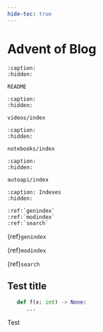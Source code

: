 ```yaml
---
hide-toc: true
---
```


# Advent of Blog

```{toctree}
:caption:
:hidden:

README
```

```{toctree}
:caption:
:hidden:

videos/index
```

```{toctree}
:caption:
:hidden:

notebooks/index
```

```{toctree}
:caption:
:hidden:

autoapi/index
```

```{toctree}
:caption: Indexes
:hidden:

:ref:`genindex`
:ref:`modindex`
:ref:`search`
```

{ref}`genindex`

{ref}`modindex`

{ref}`search`

## Test title

```python
   def f(x: int) -> None:
      ...
```

Test
